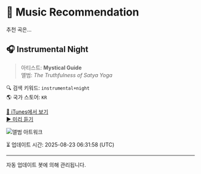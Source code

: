 
# 🎵 Music Recommendation

추천 곡은...

## 🎧 Instrumental Night  
> 아티스트: **Mystical Guide**  
> 앨범: _The Truthfulness of Satya Yoga_  

🔍 검색 키워드: `instrumental+night`  
🌎 국가 스토어: `KR`

[🔗 iTunes에서 보기](https://music.apple.com/kr/album/instrumental-night/1554670701?i=1554670935&uo=4)  
[▶️ 미리 듣기](https://audio-ssl.itunes.apple.com/itunes-assets/AudioPreview114/v4/a2/ec/f6/a2ecf6c8-4718-b30f-1765-a707f39f7bdb/mzaf_1574113188369288236.plus.aac.p.m4a)

![앨범 아트워크](https://is1-ssl.mzstatic.com/image/thumb/Music124/v4/4d/8d/b8/4d8db889-63fe-fb42-d2c6-7baae4507832/024543380658_cover.jpg/100x100bb.jpg)

⏳ 업데이트 시간: 2025-08-23 06:31:58 (UTC)

---
자동 업데이트 봇에 의해 관리됩니다.
